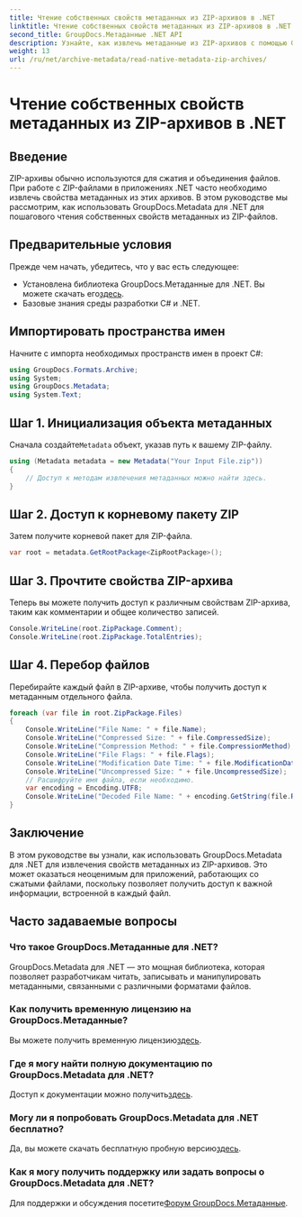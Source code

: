 ```yaml
---
title: Чтение собственных свойств метаданных из ZIP-архивов в .NET
linktitle: Чтение собственных свойств метаданных из ZIP-архивов в .NET
second_title: GroupDocs.Метаданные .NET API
description: Узнайте, как извлечь метаданные из ZIP-архивов с помощью GroupDocs.Metadata для .NET. Изучите пошаговые инструкции по чтению нативных свойств.
weight: 13
url: /ru/net/archive-metadata/read-native-metadata-zip-archives/
---
```


# Чтение собственных свойств метаданных из ZIP-архивов в .NET

## Введение
ZIP-архивы обычно используются для сжатия и объединения файлов. При работе с ZIP-файлами в приложениях .NET часто необходимо извлечь свойства метаданных из этих архивов. В этом руководстве мы рассмотрим, как использовать GroupDocs.Metadata для .NET для пошагового чтения собственных свойств метаданных из ZIP-файлов.
## Предварительные условия
Прежде чем начать, убедитесь, что у вас есть следующее:
- Установлена библиотека GroupDocs.Метаданные для .NET. Вы можете скачать его[здесь](https://releases.groupdocs.com/metadata/net/).
- Базовые знания среды разработки C# и .NET.

## Импортировать пространства имен
Начните с импорта необходимых пространств имен в проект C#:
```csharp
using GroupDocs.Formats.Archive;
using System;
using GroupDocs.Metadata;
using System.Text;
```
## Шаг 1. Инициализация объекта метаданных
 Сначала создайте`Metadata` объект, указав путь к вашему ZIP-файлу.
```csharp
using (Metadata metadata = new Metadata("Your Input File.zip"))
{
    // Доступ к методам извлечения метаданных можно найти здесь.
}
```
## Шаг 2. Доступ к корневому пакету ZIP
Затем получите корневой пакет для ZIP-файла.
```csharp
var root = metadata.GetRootPackage<ZipRootPackage>();
```
## Шаг 3. Прочтите свойства ZIP-архива
Теперь вы можете получить доступ к различным свойствам ZIP-архива, таким как комментарии и общее количество записей.
```csharp
Console.WriteLine(root.ZipPackage.Comment);
Console.WriteLine(root.ZipPackage.TotalEntries);
```
## Шаг 4. Перебор файлов
Перебирайте каждый файл в ZIP-архиве, чтобы получить доступ к метаданным отдельного файла.
```csharp
foreach (var file in root.ZipPackage.Files)
{
    Console.WriteLine("File Name: " + file.Name);
    Console.WriteLine("Compressed Size: " + file.CompressedSize);
    Console.WriteLine("Compression Method: " + file.CompressionMethod);
    Console.WriteLine("File Flags: " + file.Flags);
    Console.WriteLine("Modification Date Time: " + file.ModificationDateTime);
    Console.WriteLine("Uncompressed Size: " + file.UncompressedSize);
    // Расшифруйте имя файла, если необходимо.
    var encoding = Encoding.UTF8;
    Console.WriteLine("Decoded File Name: " + encoding.GetString(file.RawName));
}
```

## Заключение
В этом руководстве вы узнали, как использовать GroupDocs.Metadata для .NET для извлечения свойств метаданных из ZIP-архивов. Это может оказаться неоценимым для приложений, работающих со сжатыми файлами, поскольку позволяет получить доступ к важной информации, встроенной в каждый файл.

## Часто задаваемые вопросы
### Что такое GroupDocs.Метаданные для .NET?
GroupDocs.Metadata для .NET — это мощная библиотека, которая позволяет разработчикам читать, записывать и манипулировать метаданными, связанными с различными форматами файлов.
### Как получить временную лицензию на GroupDocs.Метаданные?
 Вы можете получить временную лицензию[здесь](https://purchase.groupdocs.com/temporary-license/).
### Где я могу найти полную документацию по GroupDocs.Metadata для .NET?
 Доступ к документации можно получить[здесь](https://tutorials.groupdocs.com/metadata/net/).
### Могу ли я попробовать GroupDocs.Metadata для .NET бесплатно?
 Да, вы можете скачать бесплатную пробную версию[здесь](https://releases.groupdocs.com/).
### Как я могу получить поддержку или задать вопросы о GroupDocs.Metadata для .NET?
 Для поддержки и обсуждения посетите[Форум GroupDocs.Метаданные](https://forum.groupdocs.com/c/metadata/14).
